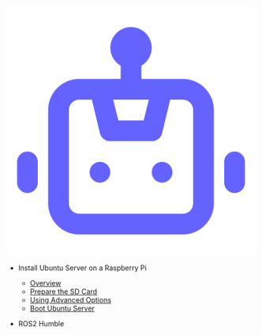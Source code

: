 [![Readme](/_media/logo.png ":size=100x")](readme.md)

- Install Ubuntu Server on a Raspberry Pi
    - [Overview](overview.md)
    - [Prepare the SD Card](prepare-the-sd-card.md)
    - [Using Advanced Options](advanced-options.md)
    - [Boot Ubuntu Server](boot-ubuntu-server.md)

- ROS2 Humble 